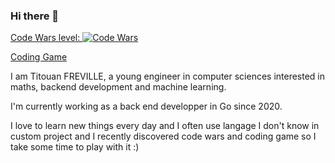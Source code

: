 ### Hi there 👋

[Code Wars level: ![Code Wars](https://www.codewars.com/users/switchelven/badges/micro)](https://www.codewars.com/users/switchelven) 

[Coding Game](https://www.codingame.com/profile/4a90e43cd348ac7aa183c0843cfc2a641283514)

I am Titouan FREVILLE, a young engineer in computer sciences interested in maths, backend development and machine learning.

I'm currently working as a back end developper in Go since 2020.

I love to learn new things every day and I often use langage I don't know in custom project and I recently discovered code wars and coding game so I take some time to play with it :)

